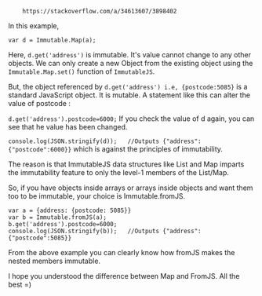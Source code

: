 
		https://stackoverflow.com/a/34613607/3898402
In this example,

```var a = {address: {postcode: 5085}}
var d = Immutable.Map(a);
```
Here, `d.get('address')` is immutable. It's value cannot change to any other objects. We can only create a new Object from the existing object using the `Immutable.Map.set()` function of `ImmutableJS`.

But, the object referenced by `d.get('address') i.e, {postcode:5085}` is a standard JavaScript object. It is mutable. A statement like this can alter the value of postcode :

```d.get('address').postcode=6000;```
If you check the value of d again, you can see that he value has been changed.

```console.log(JSON.stringify(d));   //Outputs {"address":{"postcode":6000}}```
which is against the principles of immutability.

The reason is that ImmutableJS data structures like List and Map imparts the immutability feature to only the level-1 members of the List/Map.

So, if you have objects inside arrays or arrays inside objects and want them too to be immutable, your choice is Immutable.fromJS.
```
var a = {address: {postcode: 5085}}
var b = Immutable.fromJS(a);
b.get('address').postcode=6000;
console.log(JSON.stringify(b));   //Outputs {"address":{"postcode":5085}}
```
From the above example you can clearly know how fromJS makes the nested members immutable.

I hope you understood the difference between Map and FromJS. All the best =)
	
